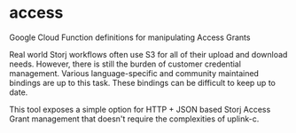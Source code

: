 # access
Google Cloud Function definitions for manipulating Access Grants

Real world Storj workflows often use S3 for all of their upload and 
download needs. However, there is still the burden of customer 
credential management.  Various language-specific and community 
maintained bindings are up to this task.  These bindings can be 
difficult to keep up to date.

This tool exposes a simple option for HTTP + JSON based Storj 
Access Grant management that doesn't require the complexities of 
uplink-c.